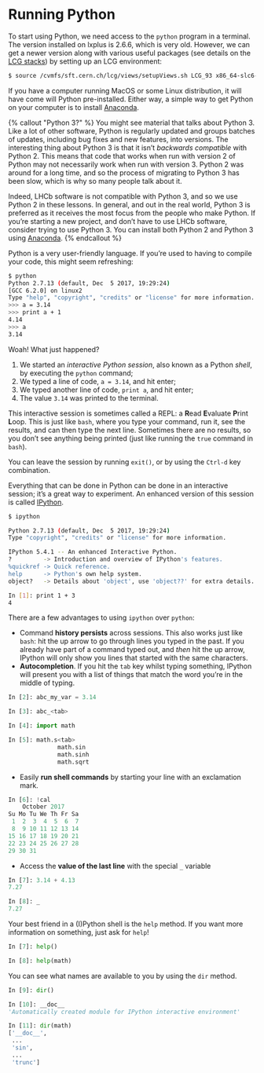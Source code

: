 # Running Python

To start using Python, we need access to the `python` program in a terminal.
The version installed on lxplus is 2.6.6, which is very old. However, we can get
a newer version along with various useful packages
(see details on the [LCG stacks][lcg_stack]) by setting up an LCG environment:

```bash
$ source /cvmfs/sft.cern.ch/lcg/views/setupViews.sh LCG_93 x86_64-slc6-gcc62-opt
```

If you have a computer running MacOS or some Linux distribution, it will have
come will Python pre-installed. Either way, a simple way to get Python on your 
computer is to install [Anaconda][anaconda].

{% callout "Python 3?" %}
You might see material that talks about Python 3. Like a lot of other software, 
Python is regularly updated and groups batches of updates, including bug fixes 
and new features, into versions. The interesting thing about Python 3 is that 
it isn’t _backwards compatible_ with Python 2. This means that code that works 
when run with version 2 of Python may not necessarily work when run with 
version 3. Python 2 was around for a long time, and so the process of migrating to Python 3 has been slow, which is why so many people talk about it.

Indeed, LHCb software is not compatible with Python 3, and so we use Python 2 
in these lessons. In general, and out in the real world, Python 3 is preferred 
as it receives the most focus from the people who make Python. If you’re 
starting a new project, and don’t have to use LHCb software, consider trying to 
use Python 3. You can install both Python 2 and Python 3 using 
[Anaconda](https://www.anaconda.com/download/).
{% endcallout %}

Python is a very user-friendly language. If you’re used to having to compile 
your code, this might seem refreshing:

```bash
$ python
Python 2.7.13 (default, Dec  5 2017, 19:29:24)
[GCC 6.2.0] on linux2
Type "help", "copyright", "credits" or "license" for more information.
>>> a = 3.14
>>> print a + 1
4.14
>>> a
3.14
```

Woah! What just happened?

1. We started an _interactive Python session_, also known as a Python _shell_, 
   by executing the `python` command;
2. We typed a line of code, `a = 3.14`, and hit enter;
3. We typed another line of code, `print a`, and hit enter;
4. The value `3.14` was printed to the terminal.

This interactive session is sometimes called a REPL: a **R**ead **E**valuate 
**P**rint **L**oop. This is just like `bash`, where you type your command, run 
it, see the results, and can then type the next line. Sometimes there are no 
results, so you don’t see anything being printed (just like running the `true` 
command in `bash`).

You can leave the session by running `exit()`, or by using the `Ctrl-d` key 
combination.

Everything that can be done in Python can be done in an interactive session; 
it’s a great way to experiment. An enhanced version of this session is called 
[IPython][ipython].

```bash
$ ipython

Python 2.7.13 (default, Dec  5 2017, 19:29:24)
Type "copyright", "credits" or "license" for more information.

IPython 5.4.1 -- An enhanced Interactive Python.
?         -> Introduction and overview of IPython's features.
%quickref -> Quick reference.
help      -> Python's own help system.
object?   -> Details about 'object', use 'object??' for extra details.

In [1]: print 1 + 3
4
```

There are a few advantages to using `ipython` over `python`:

* Command **history persists** across sessions. This also works just like 
  `bash`: hit the up arrow to go through lines you typed in the past. If you 
  already have part of a command typed out, and _then_ hit the up arrow, 
  IPython will only show you lines that started with the same characters.
* **Autocompletion**. If you hit the `tab` key whilst typing something, IPython 
  will present you with a list of things that match the word you’re in the 
  middle of typing.

```python
In [2]: abc_my_var = 3.14

In [3]: abc_<tab>

In [4]: import math

In [5]: math.s<tab>
              math.sin
              math.sinh
              math.sqrt
```

* Easily **run shell commands** by starting your line with an exclamation mark.

```python
In [6]: !cal
    October 2017
Su Mo Tu We Th Fr Sa
 1  2  3  4  5  6  7
 8  9 10 11 12 13 14
15 16 17 18 19 20 21
22 23 24 25 26 27 28
29 30 31
```

* Access the **value of the last line** with the special `_` variable

```python
In [7]: 3.14 + 4.13
7.27

In [8]: _
7.27
```

Your best friend in a (I)Python shell is the `help` method. If you want more 
information on something, just ask for `help`!

```python
In [7]: help()

In [8]: help(math)
```

You can see what names are available to you by using the `dir` method.

```python
In [9]: dir()

In [10]: __doc__
'Automatically created module for IPython interactive environment'

In [11]: dir(math)
['__doc__',
 ...
 'sin',
 ...
 'trunc']
```

[anaconda]: https://www.anaconda.com/download/
[ipython]: https://ipython.org/
[lcg_stack]: http://lcginfo.cern.ch/